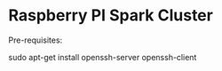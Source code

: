 # Raspberry PI Spark Cluster 


Pre-requisites: 

sudo apt-get install openssh-server openssh-client

